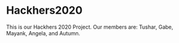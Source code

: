 # Hackhers2020
This is our Hackhers 2020 Project. Our members are: Tushar, Gabe, Mayank, Angela, and Autumn.
